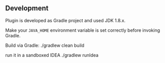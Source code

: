 ## Development

Plugin is developed as Gradle project and used JDK 1.8.x.

Make your `JAVA_HOME` environment variable is set correctly before invoking Gradle.

Build via Gradle:
    ./gradlew clean build

run it in a sandboxed IDEA
    ./gradlew runIdea